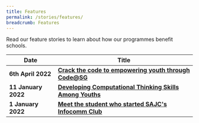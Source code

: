 ```yaml
---
title: Features
permalink: /stories/features/
breadcrumb: Features
---
```

Read our feature stories to learn about how our programmes benefit schools.




| Date | Title |
|--|--|
|**6th April 2022** | **[Crack the code to empowering youth through Code@SG](/crack-the-code/)**|
| **11 January 2022** | **[Developing Computational Thinking Skills Among Youths](/developing-computational-thinking/)** |
| **1 January 2022** | **[Meet the student who started SAJC's Infocomm Club](/SAJC-Infocomm-Club/)** |